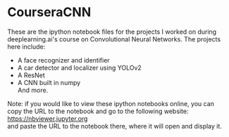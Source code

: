 # CourseraCNN

These are the ipython notebook files for the projects I worked on during
deeplearning.ai's course on Convolutional Neural Networks. The projects here
include:
- A face recognizer and identifier
- A car detector and localizer using YOLOv2
- A ResNet
- A CNN built in numpy <br />
And more. <br />

Note: if you would like to view these ipython notebooks online, you can
copy the URL to the notebook and go to the following website:
https://nbviewer.jupyter.org <br />
and paste the URL to the notebook there, where it will open and display it.

